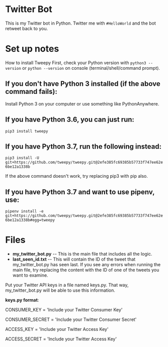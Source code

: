 # Twitter Bot
This is my Twitter bot in Python. Twitter me with ```#HelloWorld``` and the bot retweet back to you.

# Set up notes
How to install Tweepy
First, check your Python version with ```python3 --version``` or ```python --version``` on console (terminal/shell/command prompt).

## If you don't have Python 3 installed (if the above command fails):
Install Python 3 on your computer or use something like PythonAnywhere.

## If you have Python 3.6, you can just run:
```pip3 install tweepy```

## If you have Python 3.7, run the following instead:
```pip3 install -U git+https://github.com/tweepy/tweepy.git@2efe385fc69385b57733f747ee62e6be12a1338b```

If the above command doesn't work, try replacing pip3 with pip also.

## If you have Python 3.7 and want to use pipenv, use:
```pipenv install -e```
```git+https://github.com/tweepy/tweepy.git@2efe385fc69385b57733f747ee62e6be12a1338b#egg=tweepy```

# Files
- **my_twitter_bot.py** -- This is the main file that includes all the logic.
- **last_seen_id.txt** -- This will contain the ID of the tweet that my_twitter_bot.py has seen last. If you see any errors when running the main file, try replacing the content with the ID of one of the tweets you want to examine.

Put your Twitter API keys in a file named keys.py. That way, my_twitter_bot.py will be able to use this information.

**keys.py format**:

CONSUMER_KEY = 'Include your Twitter Consumer Key'

CONSUMER_SECRET = 'Include your Twitter Consumer Secret'

ACCESS_KEY = 'Include your Twitter Access Key'

ACCESS_SECRET = 'Include your Twitter Access Key'
